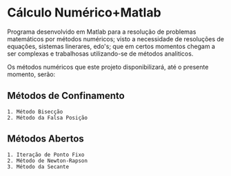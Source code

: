 # Cálculo Numérico+Matlab

Programa desenvolvido em Matlab para a resolução de problemas matemáticos por métodos numéricos; visto a necessidade de resoluções de equações, sistemas linerares, edo's; que em certos momentos chegam a ser complexas e trabalhosas utilizando-se de métodos analiticos.

Os métodos numéricos que este projeto disponibilizará, até o presente momento, serão:

## Métodos de Confinamento
    1. Método Bisecção
    2. Método da Falsa Posição

## Métodos Abertos
    1. Iteração de Ponto Fixo
    2. Método de Newton-Rapson
    3. Método da Secante
    
    
